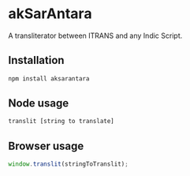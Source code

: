 # akSarAntara

A transliterator between ITRANS and any Indic Script.

## Installation

```bash
npm install aksarantara
```

## Node usage

```bash
translit [string to translate]
```

## Browser usage

```js
window.translit(stringToTranslit);
```
